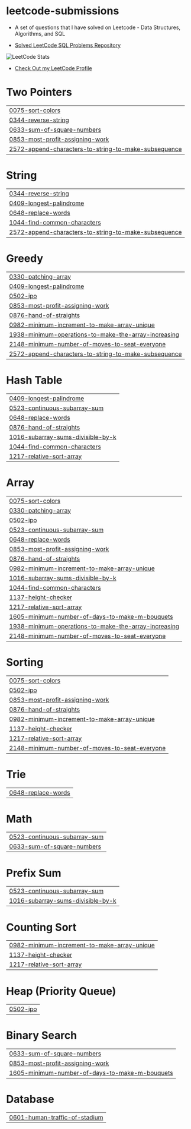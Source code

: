 # leetcode-submissions
- A set of questions that I have solved on Leetcode - Data Structures, Algorithms, and SQL

- [Solved LeetCode SQL Problems Repository](https://github.com/HirenRupchandani/sql-practice-leetcode)

![LeetCode Stats](https://leetcard.jacoblin.cool/Hiren_Rupchandani?theme=dark&font=Voces&ext=heatmap)

- [Check Out my LeetCode Profile](https://leetcode.com/u/Hiren_Rupchandani/)


# Two Pointers
|  |
| ------- |
| [0075-sort-colors](https://github.com/HirenRupchandani/leetcode-submissions/tree/master/0075-sort-colors) |
| [0344-reverse-string](https://github.com/HirenRupchandani/leetcode-submissions/tree/master/0344-reverse-string) |
| [0633-sum-of-square-numbers](https://github.com/HirenRupchandani/leetcode-submissions/tree/master/0633-sum-of-square-numbers) |
| [0853-most-profit-assigning-work](https://github.com/HirenRupchandani/leetcode-submissions/tree/master/0853-most-profit-assigning-work) |
| [2572-append-characters-to-string-to-make-subsequence](https://github.com/HirenRupchandani/leetcode-submissions/tree/master/2572-append-characters-to-string-to-make-subsequence) |
# String
|  |
| ------- |
| [0344-reverse-string](https://github.com/HirenRupchandani/leetcode-submissions/tree/master/0344-reverse-string) |
| [0409-longest-palindrome](https://github.com/HirenRupchandani/leetcode-submissions/tree/master/0409-longest-palindrome) |
| [0648-replace-words](https://github.com/HirenRupchandani/leetcode-submissions/tree/master/0648-replace-words) |
| [1044-find-common-characters](https://github.com/HirenRupchandani/leetcode-submissions/tree/master/1044-find-common-characters) |
| [2572-append-characters-to-string-to-make-subsequence](https://github.com/HirenRupchandani/leetcode-submissions/tree/master/2572-append-characters-to-string-to-make-subsequence) |
# Greedy
|  |
| ------- |
| [0330-patching-array](https://github.com/HirenRupchandani/leetcode-submissions/tree/master/0330-patching-array) |
| [0409-longest-palindrome](https://github.com/HirenRupchandani/leetcode-submissions/tree/master/0409-longest-palindrome) |
| [0502-ipo](https://github.com/HirenRupchandani/leetcode-submissions/tree/master/0502-ipo) |
| [0853-most-profit-assigning-work](https://github.com/HirenRupchandani/leetcode-submissions/tree/master/0853-most-profit-assigning-work) |
| [0876-hand-of-straights](https://github.com/HirenRupchandani/leetcode-submissions/tree/master/0876-hand-of-straights) |
| [0982-minimum-increment-to-make-array-unique](https://github.com/HirenRupchandani/leetcode-submissions/tree/master/0982-minimum-increment-to-make-array-unique) |
| [1938-minimum-operations-to-make-the-array-increasing](https://github.com/HirenRupchandani/leetcode-submissions/tree/master/1938-minimum-operations-to-make-the-array-increasing) |
| [2148-minimum-number-of-moves-to-seat-everyone](https://github.com/HirenRupchandani/leetcode-submissions/tree/master/2148-minimum-number-of-moves-to-seat-everyone) |
| [2572-append-characters-to-string-to-make-subsequence](https://github.com/HirenRupchandani/leetcode-submissions/tree/master/2572-append-characters-to-string-to-make-subsequence) |
# Hash Table
|  |
| ------- |
| [0409-longest-palindrome](https://github.com/HirenRupchandani/leetcode-submissions/tree/master/0409-longest-palindrome) |
| [0523-continuous-subarray-sum](https://github.com/HirenRupchandani/leetcode-submissions/tree/master/0523-continuous-subarray-sum) |
| [0648-replace-words](https://github.com/HirenRupchandani/leetcode-submissions/tree/master/0648-replace-words) |
| [0876-hand-of-straights](https://github.com/HirenRupchandani/leetcode-submissions/tree/master/0876-hand-of-straights) |
| [1016-subarray-sums-divisible-by-k](https://github.com/HirenRupchandani/leetcode-submissions/tree/master/1016-subarray-sums-divisible-by-k) |
| [1044-find-common-characters](https://github.com/HirenRupchandani/leetcode-submissions/tree/master/1044-find-common-characters) |
| [1217-relative-sort-array](https://github.com/HirenRupchandani/leetcode-submissions/tree/master/1217-relative-sort-array) |
# Array
|  |
| ------- |
| [0075-sort-colors](https://github.com/HirenRupchandani/leetcode-submissions/tree/master/0075-sort-colors) |
| [0330-patching-array](https://github.com/HirenRupchandani/leetcode-submissions/tree/master/0330-patching-array) |
| [0502-ipo](https://github.com/HirenRupchandani/leetcode-submissions/tree/master/0502-ipo) |
| [0523-continuous-subarray-sum](https://github.com/HirenRupchandani/leetcode-submissions/tree/master/0523-continuous-subarray-sum) |
| [0648-replace-words](https://github.com/HirenRupchandani/leetcode-submissions/tree/master/0648-replace-words) |
| [0853-most-profit-assigning-work](https://github.com/HirenRupchandani/leetcode-submissions/tree/master/0853-most-profit-assigning-work) |
| [0876-hand-of-straights](https://github.com/HirenRupchandani/leetcode-submissions/tree/master/0876-hand-of-straights) |
| [0982-minimum-increment-to-make-array-unique](https://github.com/HirenRupchandani/leetcode-submissions/tree/master/0982-minimum-increment-to-make-array-unique) |
| [1016-subarray-sums-divisible-by-k](https://github.com/HirenRupchandani/leetcode-submissions/tree/master/1016-subarray-sums-divisible-by-k) |
| [1044-find-common-characters](https://github.com/HirenRupchandani/leetcode-submissions/tree/master/1044-find-common-characters) |
| [1137-height-checker](https://github.com/HirenRupchandani/leetcode-submissions/tree/master/1137-height-checker) |
| [1217-relative-sort-array](https://github.com/HirenRupchandani/leetcode-submissions/tree/master/1217-relative-sort-array) |
| [1605-minimum-number-of-days-to-make-m-bouquets](https://github.com/HirenRupchandani/leetcode-submissions/tree/master/1605-minimum-number-of-days-to-make-m-bouquets) |
| [1938-minimum-operations-to-make-the-array-increasing](https://github.com/HirenRupchandani/leetcode-submissions/tree/master/1938-minimum-operations-to-make-the-array-increasing) |
| [2148-minimum-number-of-moves-to-seat-everyone](https://github.com/HirenRupchandani/leetcode-submissions/tree/master/2148-minimum-number-of-moves-to-seat-everyone) |
# Sorting
|  |
| ------- |
| [0075-sort-colors](https://github.com/HirenRupchandani/leetcode-submissions/tree/master/0075-sort-colors) |
| [0502-ipo](https://github.com/HirenRupchandani/leetcode-submissions/tree/master/0502-ipo) |
| [0853-most-profit-assigning-work](https://github.com/HirenRupchandani/leetcode-submissions/tree/master/0853-most-profit-assigning-work) |
| [0876-hand-of-straights](https://github.com/HirenRupchandani/leetcode-submissions/tree/master/0876-hand-of-straights) |
| [0982-minimum-increment-to-make-array-unique](https://github.com/HirenRupchandani/leetcode-submissions/tree/master/0982-minimum-increment-to-make-array-unique) |
| [1137-height-checker](https://github.com/HirenRupchandani/leetcode-submissions/tree/master/1137-height-checker) |
| [1217-relative-sort-array](https://github.com/HirenRupchandani/leetcode-submissions/tree/master/1217-relative-sort-array) |
| [2148-minimum-number-of-moves-to-seat-everyone](https://github.com/HirenRupchandani/leetcode-submissions/tree/master/2148-minimum-number-of-moves-to-seat-everyone) |
# Trie
|  |
| ------- |
| [0648-replace-words](https://github.com/HirenRupchandani/leetcode-submissions/tree/master/0648-replace-words) |
# Math
|  |
| ------- |
| [0523-continuous-subarray-sum](https://github.com/HirenRupchandani/leetcode-submissions/tree/master/0523-continuous-subarray-sum) |
| [0633-sum-of-square-numbers](https://github.com/HirenRupchandani/leetcode-submissions/tree/master/0633-sum-of-square-numbers) |
# Prefix Sum
|  |
| ------- |
| [0523-continuous-subarray-sum](https://github.com/HirenRupchandani/leetcode-submissions/tree/master/0523-continuous-subarray-sum) |
| [1016-subarray-sums-divisible-by-k](https://github.com/HirenRupchandani/leetcode-submissions/tree/master/1016-subarray-sums-divisible-by-k) |
# Counting Sort
|  |
| ------- |
| [0982-minimum-increment-to-make-array-unique](https://github.com/HirenRupchandani/leetcode-submissions/tree/master/0982-minimum-increment-to-make-array-unique) |
| [1137-height-checker](https://github.com/HirenRupchandani/leetcode-submissions/tree/master/1137-height-checker) |
| [1217-relative-sort-array](https://github.com/HirenRupchandani/leetcode-submissions/tree/master/1217-relative-sort-array) |
# Heap (Priority Queue)
|  |
| ------- |
| [0502-ipo](https://github.com/HirenRupchandani/leetcode-submissions/tree/master/0502-ipo) |
# Binary Search
|  |
| ------- |
| [0633-sum-of-square-numbers](https://github.com/HirenRupchandani/leetcode-submissions/tree/master/0633-sum-of-square-numbers) |
| [0853-most-profit-assigning-work](https://github.com/HirenRupchandani/leetcode-submissions/tree/master/0853-most-profit-assigning-work) |
| [1605-minimum-number-of-days-to-make-m-bouquets](https://github.com/HirenRupchandani/leetcode-submissions/tree/master/1605-minimum-number-of-days-to-make-m-bouquets) |
# Database
|  |
| ------- |
| [0601-human-traffic-of-stadium](https://github.com/HirenRupchandani/leetcode-submissions/tree/master/0601-human-traffic-of-stadium) |